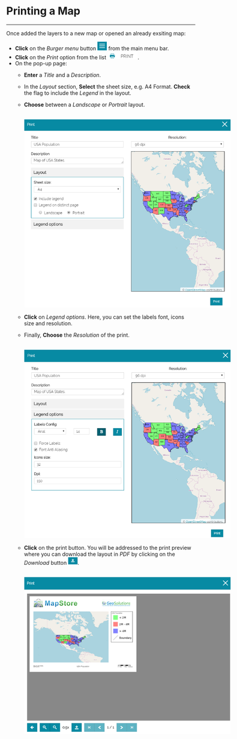 # Printing a Map
****************

Once added the layers to a new map or opened an already exsiting map:

* **Click** on the *Burger menu* button <img src="img/burger.png" style="max-width:25px;" /> from the main menu bar.
* **Click** on the *Print* option from the list <img src="img/print.png" style="max-width:80px;" />.  
* On the pop-up page: 
  * **Enter** a *Title* and a *Description*.
  * In the *Layout* section, **Select**  the sheet size, e.g. A4 Format. **Check** the flag to include the *Legend* in the layout.
  * **Choose** between a *Landscape* or *Portrait* layout.
    
    <br>

    <img src="img/print-layout.png" style="max-width:550px;" />

  * **Click** on *Legend options*. Here, you can set the labels font, icons size and resolution. 
  * Finally, **Choose** the *Resolution* of the print.
    
    <br>

    <img src="img/print-legend.png" style="max-width:550px;" />

  * **Click** on the print button. You will be addressed to the print preview where you can download the layout in *PDF* by clicking on the *Download* button <img src="img/download-layout.png" style="max-width:25px;" />.
    
    <br>
    <img src="img/print-preview.png" style="max-width:550px;" />